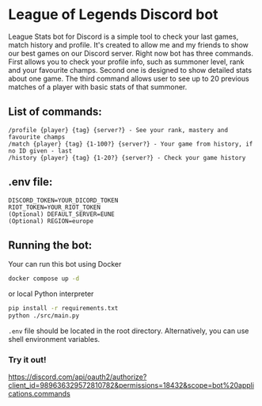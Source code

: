 # League of Legends Discord bot

League Stats bot for Discord is a simple tool to check your last games, match history and profile. It's created to allow me and my friends to show our best games on our Discord server. Right now bot has three commands. First allows you to check your profile info, such as summoner level, rank and your favourite champs. Second one is designed to show detailed stats about one game. The third command allows user to see up to 20 previous matches of a player with basic stats of that summoner.

## List of commands:
```
/profile {player} {tag} {server?} - See your rank, mastery and favourite champs
/match {player} {tag} {1-100?} {server?} - Your game from history, if no ID given - last
/history {player} {tag} {1-20?} {server?} - Check your game history
```

## .env file:
```
DISCORD_TOKEN=YOUR_DICORD_TOKEN
RIOT_TOKEN=YOUR_RIOT_TOKEN
(Optional) DEFAULT_SERVER=EUNE
(Optional) REGION=europe
```

## Running the bot:
Your can run this bot using Docker
```bash
docker compose up -d 
```
or local Python interpreter
```bash
pip install -r requirements.txt
python ./src/main.py
```
`.env` file should be located in the root directory. Alternatively, you can use shell environment variables.

### Try it out!
https://discord.com/api/oauth2/authorize?client_id=989636329572810782&permissions=18432&scope=bot%20applications.commands
